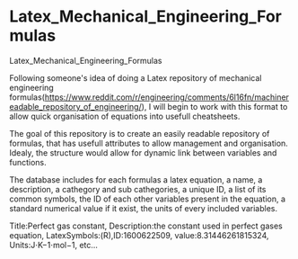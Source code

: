 # Latex_Mechanical_Engineering_Formulas
Latex_Mechanical_Engineering_Formulas

Following someone's idea of doing a Latex repository of mechanical engineering formulas(https://www.reddit.com/r/engineering/comments/6l16fn/machinereadable_repository_of_engineering/), I will begin to work with this format to allow quick organisation of equations into usefull cheatsheets. 

The goal of this repository is to create an easily readable repository of formulas, that has usefull attributes to allow management and organisation. Idealy, the structure would allow for dynamic link between variables and functions.  

The database includes for each formulas a latex equation, a name, a description, a cathegory and sub cathegories, a unique ID, a list of its common symbols, the ID of each other variables present in the equation, a standard numerical value if it exist, the units of every included variables. 

Title:Perfect gas constant, Description:the constant used in perfect gases equation, LatexSymbols:(R),ID:1600622509, value:8.31446261815324, Units:J⋅K−1⋅mol−1, etc... 

